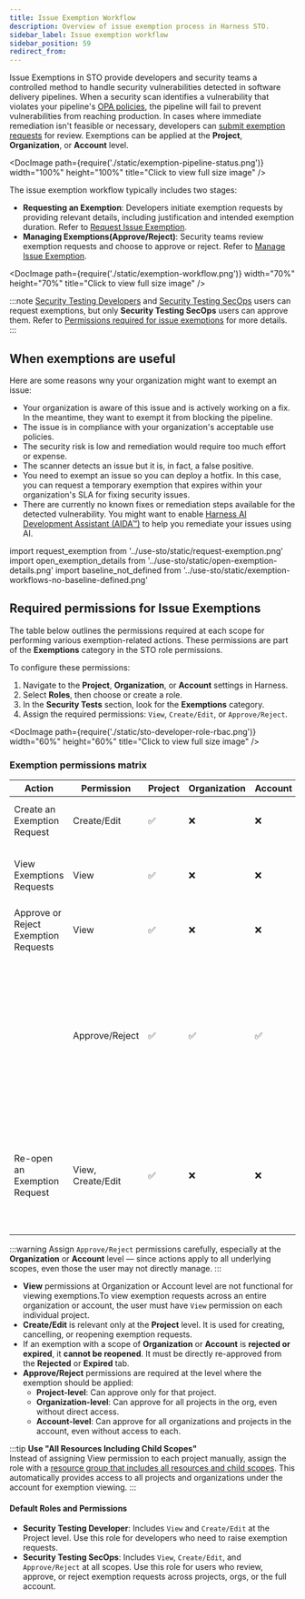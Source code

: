 ```yaml
---
title: Issue Exemption Workflow
description: Overview of issue exemption process in Harness STO.
sidebar_label: Issue exemption workflow
sidebar_position: 59
redirect_from: 
---
```


Issue Exemptions in STO provide developers and security teams a controlled method to handle security vulnerabilities detected in software delivery pipelines. When a security scan identifies a vulnerability that violates your pipeline's [OPA policies](/docs/security-testing-orchestration/policies/enforce-opa-policies), the pipeline will fail to prevent vulnerabilities from reaching production. In cases where immediate remediation isn't feasible or necessary, developers can [submit exemption requests](/docs/security-testing-orchestration/exemptions/exemption-workflows) for review. Exemptions can be applied at the **Project**, **Organization**, or **Account** level.

<DocImage path={require('./static/exemption-pipeline-status.png')} width="100%" height="100%" title="Click to view full size image" />

The issue exemption workflow typically includes two stages:

- **Requesting an Exemption**: Developers initiate exemption requests by providing relevant details, including justification and intended exemption duration. Refer to [Request Issue Exemption](/docs/security-testing-orchestration/exemptions/exemption-workflows).
- **Managing Exemptions(Approve/Reject)**: Security teams review exemption requests and choose to approve or reject. Refer to [Manage Issue Exemption](/docs/security-testing-orchestration/exemptions/manage-exemptions).

<DocImage path={require('./static/exemption-workflow.png')} width="70%" height="70%" title="Click to view full size image" />

:::note 
[Security Testing Developers](/docs/security-testing-orchestration/get-started/onboarding-guide#add-security-testing-roles) and [Security Testing SecOps](/docs/security-testing-orchestration/get-started/onboarding-guide#add-security-testing-roles) users can request exemptions, but only **Security Testing SecOps** users can approve them. Refer to [Permissions required for issue exemptions](#permissions-required-for-issue-exemptions) for more details.
::: 

## When exemptions are useful

Here are some reasons wny your organization might want to exempt an issue:

- Your organization is aware of this issue and is actively working on a fix. In the meantime, they want to exempt it from blocking the pipeline.
- The issue is in compliance with your organization's acceptable use policies.
- The security risk is low and remediation would require too much effort or expense.
- The scanner detects an issue but it is, in fact, a false positive.
- You need to exempt an issue so you can deploy a hotfix. In this case, you can request a temporary exemption that expires within your organization's SLA for fixing security issues.
- There are currently no known fixes or remediation steps available for the detected vulnerability. You might want to enable [Harness AI Development Assistant (AIDA™)](/docs/security-testing-orchestration/remediations/ai-based-remediations) to help you remediate your issues using AI.


import request_exemption from '../use-sto/static/request-exemption.png'
import open_exemption_details from '../use-sto/static/open-exemption-details.png'
import baseline_not_defined from '../use-sto/static/exemption-workflows-no-baseline-defined.png'

## Required permissions for Issue Exemptions

The table below outlines the permissions required at each scope for performing various exemption-related actions. These permissions are part of the **Exemptions** category in the STO role permissions.

To configure these permissions:
1. Navigate to the **Project**, **Organization**, or **Account** settings in Harness.
2. Select **Roles**, then choose or create a role.
3. In the **Security Tests** section, look for the **Exemptions** category.
4. Assign the required permissions: `View`, `Create/Edit`, or `Approve/Reject`.

<DocImage path={require('./static/sto-developer-role-rbac.png')} width="60%" height="60%" title="Click to view full size image" />

### Exemption permissions matrix

| Action                     | Permission      | Project | Organization | Account | Notes                                                                                  |
|-----------------------------|-----------------|---------|--------------|---------|----------------------------------------------------------------------------------------|
| Create an Exemption Request         | Create/Edit     | ✅      | ❌           | ❌      | Can only be created at the project level.                                              |
| View Exemptions Requests             | View            | ✅      | ❌           | ❌      | Viewing depends on project-level View access.                                          |
| Approve or Reject Exemption Requests | View            | ✅      | ❌           | ❌      | Required to access exemption requests.                                                 |
|                             | Approve/Reject  | ✅      | ✅           | ✅      | Allows approving at project, org, or account level. Applies to all the projects and orgs even without direct access.         |
| Re-open an Exemption Request        | View, Create/Edit | ✅    | ❌           | ❌      | Only possible for project-level requests. Cannot reopen org/account scoped exemptions. |

:::warning
Assign `Approve/Reject` permissions carefully, especially at the **Organization** or **Account** level — since actions apply to all underlying scopes, even those the user may not directly manage.
:::

- **View** permissions at Organization or Account level are not functional for viewing exemptions.To view exemption requests across an entire organization or account, the user must have `View` permission on each individual project.
- **Create/Edit** is relevant only at the **Project** level. It is used for creating, cancelling, or reopening exemption requests.
- If an exemption with a scope of **Organization** or **Account** is **rejected or expired**, it **cannot be reopened**. It must be directly re-approved from the **Rejected** or **Expired** tab.
- **Approve/Reject** permissions are required at the level where the exemption should be applied:
  - **Project-level**: Can approve only for that project.
  - **Organization-level**: Can approve for all projects in the org, even without direct access.
  - **Account-level**: Can approve for all organizations and projects in the account, even without access to each.

:::tip
**Use "All Resources Including Child Scopes"**  
  Instead of assigning View permission to each project manually, assign the role with a [resource group that includes all resources and child scopes](https://developer.harness.io/docs/platform/role-based-access-control/rbac-in-harness/). This automatically provides access to all projects and organizations under the account for exemption viewing.
:::

#### Default Roles and Permissions

- **Security Testing Developer**: Includes `View` and `Create/Edit` at the Project level. Use this role for developers who need to raise exemption requests.
- **Security Testing SecOps**: Includes `View`, `Create/Edit`, and `Approve/Reject` at all scopes. Use this role for users who review, approve, or reject exemption requests across projects, orgs, or the full account.

<!-- ## Important notes for exemptions in STO

This topic assumes that you have the following:

* An STO pipeline as described in [Set up Harness for STO](../get-started/onboarding-guide.md).
* The scan step has failure criteria specified.

  STO supports two methods for specifying failure criteria: 

   - [Fail on Severity](/docs/security-testing-orchestration/get-started/key-concepts/fail-pipelines-by-severity)  Every scan step has a Fail on Severity setting that fails the step if the scan detects any issues with the specified severity or higher. 

   - [OPA policies](/docs/security-testing-orchestration/policies/create-opa-policies) You can use Harness Policy as Code to write and enforce policies based on severity, reference ID, title, CVE age, STO output variables, and number of occurrences.

* At least one successful build with a set of detected security issues. 
* Security Testing Developer or [Security Testing SecOps](/docs/security-testing-orchestration/get-started/onboarding-guide#add-security-testing-roles)  user permissions are required to [request exemptions](#request-an-sto-exemption).
* Only Security Testing SecOps users can [review, approve, reject,](#review-an-sto-exemption) and [update](#good-practice-review-and-update-sto-exemptions-periodically) exemptions.   -->
